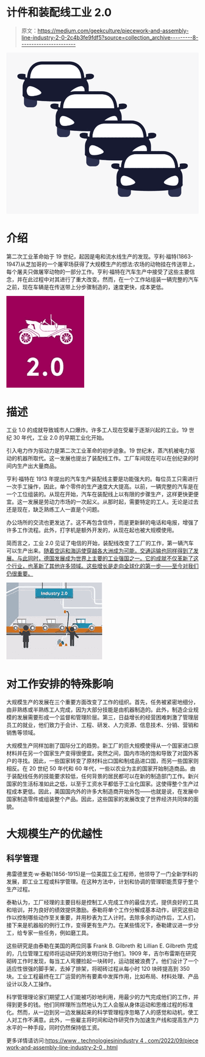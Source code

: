 # 计件和装配线工业 2.0

> 原文：<https://medium.com/geekculture/piecework-and-assembly-line-industry-2-0-2c4b3fe9fdf5?source=collection_archive---------8----------------------->

![](img/cefff3dd91c7f077c79af7004cb6b3b7.png)

# 介绍

第二次工业革命始于 19 世纪，起因是电和流水线生产的发现。亨利·福特(1863-1947)从芝加哥的一个屠宰场获得了大规模生产的想法:农场的动物挂在传送带上，每个屠夫只做屠宰动物的一部分工作。亨利·福特在汽车生产中接受了这些主要信念，并在此过程中对其进行了重大改变。然而，在一个工作站组装一辆完整的汽车之前，现在车辆是在传送带上分步骤制造的，速度更快，成本更低。

![](img/fb14bf2496f1ff570e66b7d77ae809d2.png)

# 描述

工业 1.0 的成就导致城市人口爆炸。许多工人现在受雇于逐渐兴起的工业。19 世纪 30 年代，工业 2.0 的早期工业化开始。

引入电力作为驱动力是第二次工业革命的初步迹象。19 世纪末，蒸汽机被电力驱动的机器所取代。这一发展也提出了装配线工作。工厂车间现在可以在创纪录的时间内生产出大量商品。

亨利·福特在 1913 年提出的汽车生产装配线主要是功能强大的。每位员工只需进行一次手工操作，因此，单个零件的生产速度大大提高。以前，一辆完整的汽车是在一个工位组装的。从现在开始，汽车在装配线上以有限的步骤生产，这样更快更便宜。这一发展是劳动力市场的一次起义。从那时起，需要特定的工人。无论是过去还是现在，缺乏熟练工人一直是个问题。

办公场所的交流也更发达了。这不再包含信件，而是更新鲜的电话和电报，增强了许多工作流程。此外，打字机是额外开发的，从现在起也被大规模使用。

简而言之，工业 2.0 见证了电信的开始，装配线改变了工厂的工作，第一辆汽车可以生产出来。[随着空运和海运使穿越各大洲成为可能，交通运输也同样得到了发展。与此同时，德国发展成为世界上主要的工业强国之一。它的成就不仅革新了这个行业，也革新了其他许多领域。这些增长是走向全球化的第一步——至今对我们仍很重要。](https://www.technologiesinindustry4.com/)

![](img/c3418ec8e3109935779a948a439c3248.png)

# 对工作安排的特殊影响

大规模生产的发展在三个重要方面改变了工作的组织。首先，任务被紧密地细分，由非熟练或半熟练工人完成，因为大部分技能是由机器制造的。此外，制造企业规模的发展需要形成一个监督和管理阶层。第三，日益增长的经营困难刺激了管理层员工的就业，他们致力于会计、工程、研发、人力资源、信息技术、分销、营销和销售等领域。

大规模生产同样加剧了国际分工的趋势。新工厂的巨大规模使得从一个国家进口原材料并在另一个国家生产变得很便宜。突然之间，国内市场的饱和导致了对国外客户的寻找。因此，一些国家转变了原材料出口国和制成品进口国，而另一些国家则相反。在 20 世纪 50 年代和 60 年代，一些以农业为主的国家开始制造商品。由于装配线任务的技能要求较低，任何背景的居民都可以在新的制造部门工作。新兴国家的生活标准如此之低，以至于工资水平都低于工业化国家。这使得整个生产过程成本更低。因此，美国国内外的许多大制造商开始外包——也就是说，在发展中国家制造零件或组装整个产品。因此，这些国家的发展改变了世界经济共同体的面貌。

# 大规模生产的优越性

## 科学管理

弗雷德里克·w·泰勒(1856-1915)是一位美国工业工程师，他领导了一门全新学科的发展，即工业工程或科学管理。在这种方法中，计划和协调的管理职能贯穿于整个生产过程。

泰勒认为，工厂经理的主要目标是控制工人完成工作的最佳方式，提供良好的工具和培训，并为良好的绩效提供激励。泰勒将单个工作分解成基本动作，研究这些动作以控制哪些动作至关重要，并用秒表为工人计时。去除多余的动作后，工人们，接下来是机器般的例行工作，变得更有生产力。在某些情况下，泰勒建议进一步分工，给专家一些任务，例如磨工具。

这些研究是由泰勒在美国的两位同事 Frank B. Gilbreth 和 Lillian E. Gilbreth 完成的，几位管理工程师将运动研究的发明归功于他们。1909 年，吉尔布雷斯在研究砌砖工作时发现，每当工人弯腰捡起一块砖时，运动就被浪费了。他们设计了一个适应性很强的脚手架，去掉了排架，将砌砖过程从每小时 120 块砖提高到 350 块。工业工程最终在工厂运营的所有要素中发挥作用，比如布局、材料处理、产品设计以及人工操作。

科学管理理论家们期望工人们能被巧妙地利用，用最少的力气完成他们的工作，并得到更多的钱。他们同样理所当然地认为工人会服从身体运动和思维过程的标准化。然而，从一边到另一边发展起来的科学管理程序忽略了人的感觉和动机，使工人对工作不满意。此外，一些雇主将时间和动作研究作为加速生产线和提高生产力水平的一种手段，同时仍然保持低工资。

更多详情请访问:[https://www . technologiesinindustry 4 . com/2022/09/piece work-and-assembly-line-industry-2-0 . html](https://www.technologiesinindustry4.com/2022/09/piecework-and-assembly-line-industry-2-0.html)